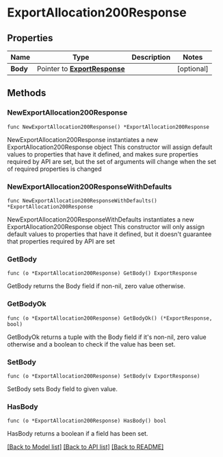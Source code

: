 # ExportAllocation200Response

## Properties

Name | Type | Description | Notes
------------ | ------------- | ------------- | -------------
**Body** | Pointer to [**ExportResponse**](ExportResponse.md) |  | [optional] 

## Methods

### NewExportAllocation200Response

`func NewExportAllocation200Response() *ExportAllocation200Response`

NewExportAllocation200Response instantiates a new ExportAllocation200Response object
This constructor will assign default values to properties that have it defined,
and makes sure properties required by API are set, but the set of arguments
will change when the set of required properties is changed

### NewExportAllocation200ResponseWithDefaults

`func NewExportAllocation200ResponseWithDefaults() *ExportAllocation200Response`

NewExportAllocation200ResponseWithDefaults instantiates a new ExportAllocation200Response object
This constructor will only assign default values to properties that have it defined,
but it doesn't guarantee that properties required by API are set

### GetBody

`func (o *ExportAllocation200Response) GetBody() ExportResponse`

GetBody returns the Body field if non-nil, zero value otherwise.

### GetBodyOk

`func (o *ExportAllocation200Response) GetBodyOk() (*ExportResponse, bool)`

GetBodyOk returns a tuple with the Body field if it's non-nil, zero value otherwise
and a boolean to check if the value has been set.

### SetBody

`func (o *ExportAllocation200Response) SetBody(v ExportResponse)`

SetBody sets Body field to given value.

### HasBody

`func (o *ExportAllocation200Response) HasBody() bool`

HasBody returns a boolean if a field has been set.


[[Back to Model list]](../README.md#documentation-for-models) [[Back to API list]](../README.md#documentation-for-api-endpoints) [[Back to README]](../README.md)


